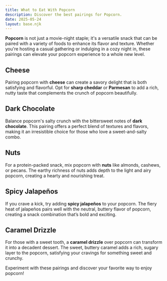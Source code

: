 ```yaml
---
title: What to Eat With Popcorn  
description: Discover the best pairings for Popcorn.  
date: 2025-05-24  
layout: base.njk
---
```


**Popcorn** is not just a movie-night staple; it's a versatile snack that can be paired with a variety of foods to enhance its flavor and texture. Whether you're hosting a casual gathering or indulging in a cozy night in, these pairings can elevate your popcorn experience to a whole new level.

## **Cheese**

Pairing popcorn with **cheese** can create a savory delight that is both satisfying and flavorful. Opt for **sharp cheddar** or **Parmesan** to add a rich, nutty taste that complements the crunch of popcorn beautifully.

## **Dark Chocolate**

Balance popcorn's salty crunch with the bittersweet notes of **dark chocolate**. This pairing offers a perfect blend of textures and flavors, making it an irresistible choice for those who love a sweet-and-salty combo.

## **Nuts**

For a protein-packed snack, mix popcorn with **nuts** like almonds, cashews, or pecans. The earthy richness of nuts adds depth to the light and airy popcorn, creating a hearty and nourishing treat.

## **Spicy Jalapeños**

If you crave a kick, try adding **spicy jalapeños** to your popcorn. The fiery heat of jalapeños pairs well with the neutral, buttery flavor of popcorn, creating a snack combination that’s bold and exciting.

## **Caramel Drizzle**

For those with a sweet tooth, a **caramel drizzle** over popcorn can transform it into a decadent dessert. The sweet, buttery caramel adds a rich, sugary layer to the popcorn, satisfying your cravings for something sweet and crunchy.

Experiment with these pairings and discover your favorite way to enjoy popcorn!
